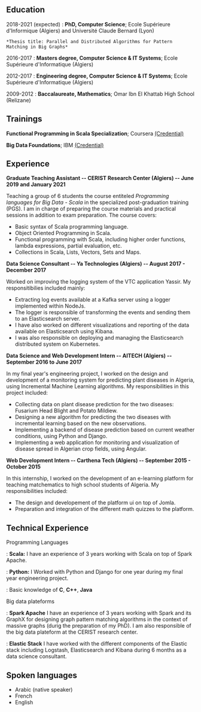 
Education
-------------

2018-2021 (expected)
:   **PhD, Computer Science**; Ecole Supérieure d'Informique (Algiers) and Université Claude Bernard (Lyon)

    *Thesis title: Parallel and Distributed Algorithms for Pattern Matching in Big Graphs*

2016-2017
:   **Masters degree, Computer Science & IT Systems**; Ecole Supérieure d'Informatique (Algiers)

2012-2017
:   **Engineering degree, Computer Science & IT Systems**; Ecole Supérieure d'Informatique (Algiers)

2009-2012
:   **Baccalaureate, Mathematics**; Omar Ibn El Khattab High School (Relizane)

Trainings
-------------

**Functional Programming in Scala Specialization**; Coursera [(Credential)](https://www.coursera.org/account/accomplishments/specialization/certificate/J5NVMSFADNYF)

**Big Data Foundations**; IBM [(Credential)](https://www.youracclaim.com/badges/5e7d8d0b-f80e-4e70-a236-6d6e6f645023)

Experience
-------------

**Graduate Teaching Assistant -- CERIST Research Center (Algiers) -- June 2019 and January 2021**

Teaching a group of 6 students the course entiteled *Programming languages for Big Data - Scala* in the specialized post-graduation training (PGS). I am in charge of preparing the course materials and practical sessions in addition to exam preparation. The course covers:

* Basic syntax of Scala programming language.
* Object Oriented Programming in Scala.
* Functional programming with Scala, including higher order functions, lambda expressions, partial evaluation, etc.
* Collections in Scala, Lists, Vectors, Sets and Maps.

**Data Science Consultant -- Ya Technologies (Algiers) -- August 2017 - December 2017**

Worked on improving the logging system of the VTC application Yassir. My responsitibilies included mainly: 
* Extracting log events available at a Kafka server using a logger implemented within NodeJs. 
* The logger is responsible of transforming the events and sending them to an Elasticsearch server.
* I have also worked on different visualizations and reporting of the data available on Elasticsearch using Kibana.
* I was also responsible on deploying and managing the Elasticsearch distributed system on Kubernetes.

**Data Science and Web Development Intern -- AITECH (Algiers) -- September 2016 to June 2017**

In my final year's engineering project, I worked on the design and development of a monitoring system for predicting plant diseases in Algeria, using Incremental Machine Learning algorithms. My responsibilities in this project included: 
* Collecting data on plant disease prediction for the two diseases: Fusarium Head Blight and Potato Mildiew.
* Designing a new algorithm for predicting the two diseases with incremental learning based on the new observations.
* Implementing a backend of disease prediction based on current weather conditions, using Python and Django.
* Implementing a web application for monitoring and visualization of disease spread in Algerian crop fields, using Angular. 

**Web Development Intern -- Carthena Tech (Algiers) -- September 2015 - October 2015**

In this internship, I worked on the development of an e-learning platform for teaching matchematics to high school students of Algeria. My responsibilities included:
* The design and developement of the platform ui on top of Jomla.
* Preparation and integration of the different math quizzes to the platform.

Technical Experience
----------------------

Programming Languages

:   **Scala:** I have an experience of 3 years working with Scala on top of Spark Apache.

:   **Python:** I Worked with Python and Django for one year during my final year engineering project. 

:   Basic knowledge of **C**, **C++**, **Java**

Big data plateforms

:   **Spark Apache** I have an experience of 3 years working with Spark and its GraphX for designing graph pattern matching algorithms in the context of massive graphs (durig the preparation of my PhD). I am also responsible of the big data plateform at the CERIST research center.

:   **Elastic Stack** I have worked with the different components of the Elastic stack including Logstash, Elasticsearch and Kibana during 6 months as a data science consultant. 

Spoken languages
-------------------

* Arabic (native speaker)
* French
* English
